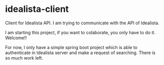 # idealista-client
Client for Idealista API. I am trying to communicate with the API of Idealista.

I am starting this project, if you want to colaborate, you only have to do it. Welcome!!

For now, I only have a simple spring boot project which is able to authenticate in Idealista server and make a request of searching. There is so much work left.
